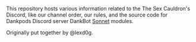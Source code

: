 This repository hosts various information related to the The Sex Cauldron's Discord, like our channel order, our rules, and the source code for Dankpods Discord server DankBot [Sonnet](https://sonnet-discord.github.io) modules.

Originally put together by @lexd0g.
